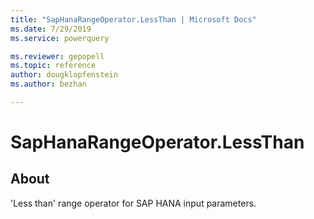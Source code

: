 ```yaml
---
title: "SapHanaRangeOperator.LessThan | Microsoft Docs"
ms.date: 7/29/2019
ms.service: powerquery

ms.reviewer: gepopell
ms.topic: reference
author: dougklopfenstein
ms.author: bezhan

---
```

# SapHanaRangeOperator.LessThan
  
## About  
'Less than' range operator for SAP HANA input parameters.  
  
